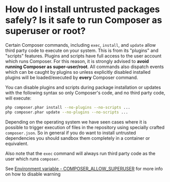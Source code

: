 # How do I install untrusted packages safely? Is it safe to run Composer as superuser or root?

Certain Composer commands, including `exec`, `install`, and `update` allow third party code to
execute on your system. This is from its "plugins" and "scripts" features. Plugins and scripts have
full access to the user account which runs Composer. For this reason, it is strongly advised to
**avoid running Composer as super-user/root**. All commands also dispatch events which can be
caught by plugins so unless explicitly disabled installed plugins will be loaded/executed by **every**
Composer command.

You can disable plugins and scripts during package installation or updates with the following
syntax so only Composer's code, and no third party code, will execute:

```sh
php composer.phar install --no-plugins --no-scripts ...
php composer.phar update --no-plugins --no-scripts ...
```

Depending on the operating system we have seen cases where it is possible to trigger execution
of files in the repository using specially crafted `composer.json`. So in general if you do want
to install untrusted dependencies you should sandbox them completely in a container or equivalent.

Also note that the `exec` command will always run third party code as the user which runs `composer`.

See [Environment variable - COMPOSER_ALLOW_SUPERUSER](../03-cli.md#composer-allow-superuser)
for more info on how to disable warning
